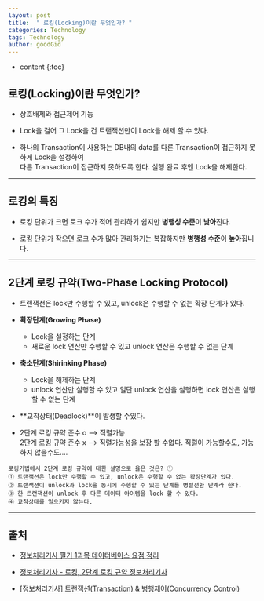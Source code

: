 ```yaml
---
layout: post
title:  " 로킹(Locking)이란 무엇인가? "
categories: Technology
tags: Technology
author: goodGid
---
```

* content
{:toc}

## 로킹(Locking)이란 무엇인가?

* 상호배제와 접근제어 기능

* Lock을 걸어 그 Lock을 건 트랜잭션만이 Lock을 해제 할 수 있다.

* 하나의 Transaction이 사용하는 DB내의 data를 다른 Transaction이 접근하지 못하게 Lock을 설정하여 <br> 다른 Transaction이 접근하지 못하도록 한다. 실행 완료 후엔 Lock을 해제한다.









---

## 로킹의 특징

* 로킹 단위가 크면 로크 수가 적어 관리하기 쉽지만 **병행성 수준**이 **낮아**진다.

* 로킹 단위가 작으면 로크 수가 많아 관리하기는 복잡하지만 **병행성 수준**이 **높아**집니다.
 


---


## 2단계 로킹 규약(Two-Phase Locking Protocol)

* 트랜잭션은 lock만 수행할 수 있고, unlock은 수행할 수 없는 확장 단계가 있다.

* **확장단계(Growing Phase)** 
    - Lock을 설정하는 단계
    - 새로운 lock 연산만 수행할 수 있고 unlock 연산은 수행할 수 없는 단계

* **축소단계(Shirinking Phase)**
    - Lock을 해제하는 단계
    - unlock 연산만 실행할 수 있고 일단 unlock 연산을 실행하면 lock 연산은 실행할 수 없는 단계

* **교착상태(Deadlock)**이 발생할 수있다.

* 2단계 로킹 규약 준수 o --> 직렬가능 <br> 2단계 로킹 규약 준수 x --> 직렬가능성을 보장 할 수없다. 직렬이 가능할수도, 가능하지 않을수도....




```
로킹기법에서 2단계 로킹 규약에 대한 설명으로 옳은 것은? ①
① 트랜잭션은 lock만 수행할 수 있고, unlock은 수행할 수 없는 확장단계가 있다.
② 트랜잭션이 unlock과 lock을 동시에 수행할 수 있는 단계를 병렬전환 단계라 한다.
③ 한 트랜잭션이 unlock 후 다른 데이터 아이템을 lock 할 수 있다.
④ 교착상태를 일으키지 않는다.
```




---

## 출처

* [정보처리기사 필기 1과목 데이터베이스 요점 정리](http://yoondoyeon.tistory.com/entry/1과목-데이터베이스-요점-정리)

* [정보처리기사 - 로킹, 2단계 로킹 규약   정보처리기사](http://blog.naver.com/PostView.nhn?blogId=agopwns&logNo=220998413801&redirect=Dlog&widgetTypeCall=true)

* [[정보처리기사] 트랜잭션(Transaction) & 병행제어(Concurrency Control)](http://kdh2625.tistory.com/138)